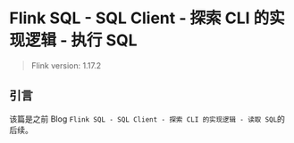 # Flink SQL - SQL Client - 探索 CLI 的实现逻辑 - 执行 SQL      

>Flink version: 1.17.2       

## 引言   
该篇是之前 Blog `Flink SQL - SQL Client - 探索 CLI 的实现逻辑 - 读取 SQL`的后续。    